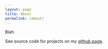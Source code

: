 ```yaml
---
layout: page
title: About
permalink: /about/
---
```


Blah.

See source code for projects on my [github page](https://github.com/pdqnguyen).
